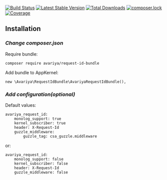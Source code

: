 [![Build Status](https://travis-ci.org/Avariya/requestIdBundle.svg?branch=master)](https://travis-ci.org/Avariya/requestIdBundle)
[![Latest Stable Version](https://poser.pugx.org/avariya/request-id-bundle/v/stable)](https://packagist.org/packages/avariya/request-id-bundle)
[![Total Downloads](https://poser.pugx.org/avariya/request-id-bundle/downloads)](https://packagist.org/packages/avariya/request-id-bundle)
[![composer.lock](https://poser.pugx.org/avariya/request-id-bundle/composerlock)](https://packagist.org/packages/avariya/request-id-bundle)
[![Coverage](https://coveralls.io/repos/github/Avariya/requestIdBundle/badge.svg?branch=master)](https://coveralls.io/github/Avariya/requestIdBundle)

## Installation

### ***Change composer.json***

Require bundle:

    composer require avariya/request-id-bundle

Add bundle to AppKernel:

    new \Avariya\RequestIdBundle\AvariyaRequestIdBundle(),
    
### ***Add configuration***_(optional)_
Default values:

    avariya_request_id:
        monolog_support: true
        kernel_subscriber: true
        header: X-Request-Id
        guzzle_middleware:
            guzzle_tag: csa_guzzle.middleware
        
or:

    avariya_request_id:
        monolog_support: false
        kernel_subscriber: false
        header: X-Request-Id
        guzzle_middleware: false